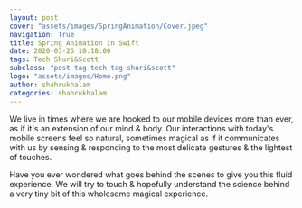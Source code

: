 ```yaml
---
layout: post
cover: "assets/images/SpringAnimation/Cover.jpeg"
navigation: True
title: Spring Animation in Swift
date: 2020-03-25 10:18:00
tags: Tech Shuri&Scott
subclass: "post tag-tech tag-shuri&scott"
logo: "assets/images/Home.png"
author: shahrukhalam
categories: shahrukhalam
---
```


We live in times where we are hooked to our mobile devices more than ever, as if it's an extension of our mind & body. Our interactions with today's mobile screens feel so natural, sometimes magical as if it communicates with us by sensing & responding to the most delicate gestures & the lightest of touches.

Have you ever wondered what goes behind the scenes to give you this fluid experience. We will try to touch & hopefully understand the science behind a very tiny bit of this wholesome magical experience.
